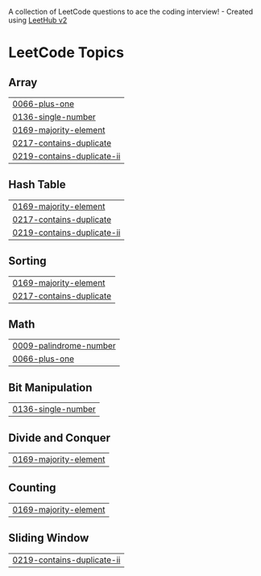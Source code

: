 A collection of LeetCode questions to ace the coding interview! - Created using [LeetHub v2](https://github.com/arunbhardwaj/LeetHub-2.0)
<!---LeetCode Topics Start-->
# LeetCode Topics
## Array
|  |
| ------- |
| [0066-plus-one](https://github.com/Ankii04/Practice-Problems/tree/master/0066-plus-one) |
| [0136-single-number](https://github.com/Ankii04/Practice-Problems/tree/master/0136-single-number) |
| [0169-majority-element](https://github.com/Ankii04/Practice-Problems/tree/master/0169-majority-element) |
| [0217-contains-duplicate](https://github.com/Ankii04/Practice-Problems/tree/master/0217-contains-duplicate) |
| [0219-contains-duplicate-ii](https://github.com/Ankii04/Practice-Problems/tree/master/0219-contains-duplicate-ii) |
## Hash Table
|  |
| ------- |
| [0169-majority-element](https://github.com/Ankii04/Practice-Problems/tree/master/0169-majority-element) |
| [0217-contains-duplicate](https://github.com/Ankii04/Practice-Problems/tree/master/0217-contains-duplicate) |
| [0219-contains-duplicate-ii](https://github.com/Ankii04/Practice-Problems/tree/master/0219-contains-duplicate-ii) |
## Sorting
|  |
| ------- |
| [0169-majority-element](https://github.com/Ankii04/Practice-Problems/tree/master/0169-majority-element) |
| [0217-contains-duplicate](https://github.com/Ankii04/Practice-Problems/tree/master/0217-contains-duplicate) |
## Math
|  |
| ------- |
| [0009-palindrome-number](https://github.com/Ankii04/Practice-Problems/tree/master/0009-palindrome-number) |
| [0066-plus-one](https://github.com/Ankii04/Practice-Problems/tree/master/0066-plus-one) |
## Bit Manipulation
|  |
| ------- |
| [0136-single-number](https://github.com/Ankii04/Practice-Problems/tree/master/0136-single-number) |
## Divide and Conquer
|  |
| ------- |
| [0169-majority-element](https://github.com/Ankii04/Practice-Problems/tree/master/0169-majority-element) |
## Counting
|  |
| ------- |
| [0169-majority-element](https://github.com/Ankii04/Practice-Problems/tree/master/0169-majority-element) |
## Sliding Window
|  |
| ------- |
| [0219-contains-duplicate-ii](https://github.com/Ankii04/Practice-Problems/tree/master/0219-contains-duplicate-ii) |
<!---LeetCode Topics End-->